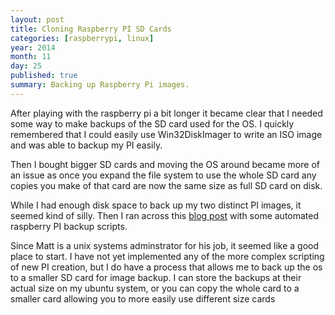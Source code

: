 ```yaml
---
layout: post
title: Cloning Raspberry PI SD Cards
categories: [raspberrypi, linux]
year: 2014
month: 11
day: 25
published: true
summary: Backing up Raspberry Pi images.
---
```


After playing with the raspberry pi a bit longer it became clear that I needed some way to make backups of the SD card used for the OS. I quickly remembered that I could easily use Win32DiskImager to write an ISO image and was able to backup my PI easily.

Then I bought bigger SD cards and moving the OS around became more of an issue as once you expand the file system to use the whole SD card any copies you make of that card are now the same size as full SD card on disk.

While I had enough disk space to back up my two distinct PI images, it seemed kind of silly. Then I ran across this [blog post](http://sysmatt.blogspot.sg/2014/08/backup-restore-customize-and-clone-your.html) with some automated raspberry PI backup scripts.

Since Matt is a unix systems adminstrator for his job, it seemed like a good place to start. I have not yet implemented any of the more complex scripting of new PI creation, but I do have a process that allows me to back up the os to a smaller SD card for image backup. I can store the backups at their actual size on my ubuntu system, or you can copy the whole card to a smaller card allowing you to more easily use different size cards
